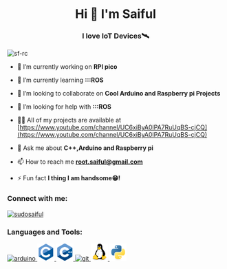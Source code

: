 <h1 align="center">Hi 👋 I'm Saiful</h1>
<h3 align="center">I love IoT Devices🛰</h3>

<p align="left"> <img src="https://komarev.com/ghpvc/?username=sf-rc&label=Profile%20views&color=0e75b6&style=flat" alt="sf-rc" /> </p>

- 🔭 I’m currently working on **RPI pico**

- 🌱 I’m currently learning **:::ROS**

- 👯 I’m looking to collaborate on **Cool Arduino and Raspberry pi Projects**

- 🤝 I’m looking for help with **:::ROS**

- 👨‍💻 All of my projects are available at [https://www.youtube.com/channel/UC6xiByA0lPA7RuUqBS-cjCQ](https://www.youtube.com/channel/UC6xiByA0lPA7RuUqBS-cjCQ)

- 💬 Ask me about **C++,Arduino and Raspberry pi**

- 📫 How to reach me **root.saiful@gmail.com**

- ⚡ Fun fact **I thing I am handsome😁!**

<h3 align="left">Connect with me:</h3>
<p align="left">
<a href="https://twitter.com/sudosaiful" target="blank"><img align="center" src="https://raw.githubusercontent.com/rahuldkjain/github-profile-readme-generator/master/src/images/icons/Social/twitter.svg" alt="sudosaiful" height="30" width="40" /></a>
</p>

<h3 align="left">Languages and Tools:</h3>
<p align="left"> <a href="https://www.arduino.cc/" target="_blank" rel="noreferrer"> <img src="https://cdn.worldvectorlogo.com/logos/arduino-1.svg" alt="arduino" width="40" height="40"/> </a> <a href="https://www.cprogramming.com/" target="_blank" rel="noreferrer"> <img src="https://raw.githubusercontent.com/devicons/devicon/master/icons/c/c-original.svg" alt="c" width="40" height="40"/> </a> <a href="https://www.w3schools.com/cpp/" target="_blank" rel="noreferrer"> <img src="https://raw.githubusercontent.com/devicons/devicon/master/icons/cplusplus/cplusplus-original.svg" alt="cplusplus" width="40" height="40"/> </a> <a href="https://git-scm.com/" target="_blank" rel="noreferrer"> <img src="https://www.vectorlogo.zone/logos/git-scm/git-scm-icon.svg" alt="git" width="40" height="40"/> </a> <a href="https://www.linux.org/" target="_blank" rel="noreferrer"> <img src="https://raw.githubusercontent.com/devicons/devicon/master/icons/linux/linux-original.svg" alt="linux" width="40" height="40"/> </a> <a href="https://www.python.org" target="_blank" rel="noreferrer"> <img src="https://raw.githubusercontent.com/devicons/devicon/master/icons/python/python-original.svg" alt="python" width="40" height="40"/> </a> </p>
